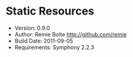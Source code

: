 # Static Resources

* Version: 0.9.0
* Author: Remie Bolte <http://github.com/remie>
* Build Date: 2011-09-05
* Requirements: Symphony 2.2.3

